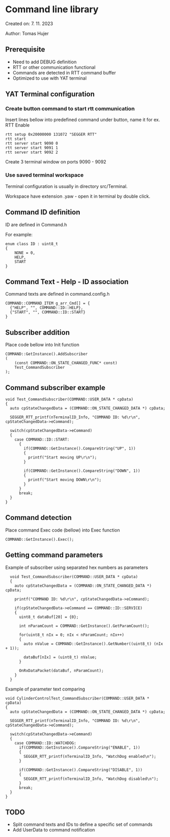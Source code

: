 # Command line library
Created on: 7. 11. 2023

Author: Tomas Hujer

## Prerequisite

- Need to add DEBUG definition
- RTT or other communication functional
- Commands are detected in RTT command buffer
- Optimized to use with YAT terminal

## YAT Terminal configuration

### Create button command to start rtt communication
Insert lines bellow into predefined command under button, name it for ex. RTT Enable
```
rtt setup 0x20000000 131072 "SEGGER RTT" 
rtt start
rtt server start 9090 0
rtt server start 9091 1
rtt server start 9092 2
```

Create 3 terminal window on ports 9090 - 9092

### Use saved terminal workspace

Terminal configuration is usually in directory src/Terminal.

Workspace have extension .yaw - open it in terminal by double click.

## Command ID definition
ID are defined in Command.h

For example:
```
enum class ID : uint8_t
{
    NONE = 0,
    HELP,
    START
}

```

## Command Text - Help - ID association
Command texts are defined in command.config.h

```
COMMAND::COMMAND_ITEM g_arr_Cmd[] = {
  {"HELP", "", COMMAND::ID::HELP},
  {"START", "", COMMAND::ID::START}
}
```

## Subscriber addition

Place code bellow into Init function
```
COMMAND::GetInstance().AddSubscriber
(
    (const COMMAND::ON_STATE_CHANGED_FUNC* const) 
    Test_CommandSubscriber
);
```

## Command subscriber example
```
void Test_CommandSubscriber(COMMAND::USER_DATA * cpData)
{
  auto cpStateChangedData = (COMMAND::ON_STATE_CHANGED_DATA *) cpData;

  SEGGER_RTT_printf(nTerminalID_Info, "COMMAND ID: %d\r\n", cpStateChangedData->eCommand);

  switch(cpStateChangedData->eCommand)
  {
    case COMMAND::ID::START:
      {
        if(COMMAND::GetInstance().CompareString("UP", 1))
        {
          printf("Start moving UP\r\n");
        }

        if(COMMAND::GetInstance().CompareString("DOWN", 1))
        {
          printf("Start moving DOWN\r\n");
        }
      }
      break;
  }
}
```

## Command detection
Place command Exec code (bellow) into Exec function
```
COMMAND::GetInstance().Exec();
```

## Getting command parameters

Example of subscriber using separated hex numbers as parameters
```
  void Test_CommandSubscriber(COMMAND::USER_DATA * cpData)
  {
    auto cpStateChangedData = (COMMAND::ON_STATE_CHANGED_DATA *) cpData;

    printf("COMMAND ID: %d\r\n", cpStateChangedData->eCommand);

    if(cpStateChangedData->eCommand == COMMAND::ID::SERVICE)
    {
      uint8_t dataBuf[20] = {0};

      int nParamCount = COMMAND::GetInstance().GetParamCount();

      for(uint8_t nIx = 0; nIx < nParamCount; nIx++)
      {
        auto nValue = COMMAND::GetInstance().GetNumber((uint8_t) (nIx + 1));

        dataBuf[nIx] = (uint8_t) nValue;
      }

      OnRxDataPacket(dataBuf, nParamCount);
    }
  }
```

Example of parameter text comparing
```
void CylinderControlTest_CommandSubscriber(COMMAND::USER_DATA * cpData)
{
  auto cpStateChangedData = (COMMAND::ON_STATE_CHANGED_DATA *) cpData;

  SEGGER_RTT_printf(nTerminalID_Info, "COMMAND ID: %d\r\n", cpStateChangedData->eCommand);

  switch(cpStateChangedData->eCommand)
  {
    case COMMAND::ID::WATCHDOG:
      if(COMMAND::GetInstance().CompareString("ENABLE", 1))
      {
        SEGGER_RTT_printf(nTerminalID_Info, "WatchDog enabled\n");
      }

      if(COMMAND::GetInstance().CompareString("DISABLE", 1))
      {
        SEGGER_RTT_printf(nTerminalID_Info, "WatchDog disabled\n");
      }
      break;
  }
}
```

## TODO
- Split command texts and IDs to define a specific set of commands
- Add UserData to command notification

